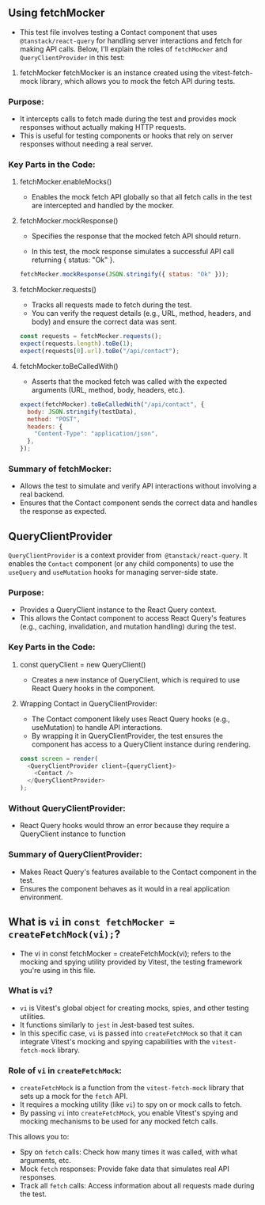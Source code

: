 ## Using fetchMocker

- This test file involves testing a Contact component that uses `@tanstack/react-query` for handling server interactions and fetch for making API calls. Below, I'll explain the roles of `fetchMocker` and `QueryClientProvider` in this test:

1. fetchMocker
   fetchMocker is an instance created using the vitest-fetch-mock library, which allows you to mock the fetch API during tests.

### Purpose:

- It intercepts calls to fetch made during the test and provides mock responses without actually making HTTP requests.
- This is useful for testing components or hooks that rely on server responses without needing a real server.

### Key Parts in the Code:

1. fetchMocker.enableMocks()

   - Enables the mock fetch API globally so that all fetch calls in the test are intercepted and handled by the mocker.

2. fetchMocker.mockResponse()

   - Specifies the response that the mocked fetch API should return.

   - In this test, the mock response simulates a successful API call returning { status: "Ok" }.

   ```js
   fetchMocker.mockResponse(JSON.stringify({ status: "Ok" }));
   ```

3. fetchMocker.requests()

   - Tracks all requests made to fetch during the test.
   - You can verify the request details (e.g., URL, method, headers, and body) and ensure the correct data was sent.

   ```js
   const requests = fetchMocker.requests();
   expect(requests.length).toBe(1);
   expect(requests[0].url).toBe("/api/contact");
   ```

4. fetchMocker.toBeCalledWith()

   - Asserts that the mocked fetch was called with the expected arguments (URL, method, body, headers, etc.).

   ```js
   expect(fetchMocker).toBeCalledWith("/api/contact", {
     body: JSON.stringify(testData),
     method: "POST",
     headers: {
       "Content-Type": "application/json",
     },
   });
   ```

### Summary of fetchMocker:

- Allows the test to simulate and verify API interactions without involving a real backend.
- Ensures that the Contact component sends the correct data and handles the response as expected.

## QueryClientProvider

`QueryClientProvider` is a context provider from` @tanstack/react-query`. It enables the `Contact` component (or any child components) to use the `useQuery` and `useMutation` hooks for managing server-side state.

### Purpose:

- Provides a QueryClient instance to the React Query context.
- This allows the Contact component to access React Query's features (e.g., caching, invalidation, and mutation handling) during the test.

### Key Parts in the Code:

1. const queryClient = new QueryClient()
   - Creates a new instance of QueryClient, which is required to use React Query hooks in the component.
2. Wrapping Contact in QueryClientProvider:

   - The Contact component likely uses React Query hooks (e.g., useMutation) to handle API interactions.
   - By wrapping it in QueryClientProvider, the test ensures the component has access to a QueryClient instance during rendering.

   ```js
   const screen = render(
     <QueryClientProvider client={queryClient}>
       <Contact />
     </QueryClientProvider>
   );
   ```

### Without QueryClientProvider:

- React Query hooks would throw an error because they require a QueryClient instance to function

### Summary of QueryClientProvider:

- Makes React Query's features available to the Contact component in the test.
- Ensures the component behaves as it would in a real application environment.

## What is `vi` in `const fetchMocker = createFetchMock(vi);`?

- The vi in const fetchMocker = createFetchMock(vi); refers to the mocking and spying utility provided by Vitest, the testing framework you're using in this file.

### What is `vi`?

- `vi` is Vitest's global object for creating mocks, spies, and other testing utilities.
- It functions similarly to `jest` in Jest-based test suites.
- In this specific case, `vi` is passed into `createFetchMock` so that it can integrate Vitest's mocking and spying capabilities with the `vitest-fetch-mock` library.

### Role of `vi` in `createFetchMock`:

- `createFetchMock` is a function from the `vitest-fetch-mock` library that sets up a mock for the `fetch` API.
- It requires a mocking utility (like `vi`) to spy on or mock calls to fetch.
- By passing `vi` into `createFetchMock`, you enable Vitest's spying and mocking mechanisms to be used for any mocked fetch calls.

This allows you to:

- Spy on `fetch` calls: Check how many times it was called, with what arguments, etc.
- Mock `fetch` responses: Provide fake data that simulates real API responses.
- Track all `fetch` calls: Access information about all requests made during the test.
